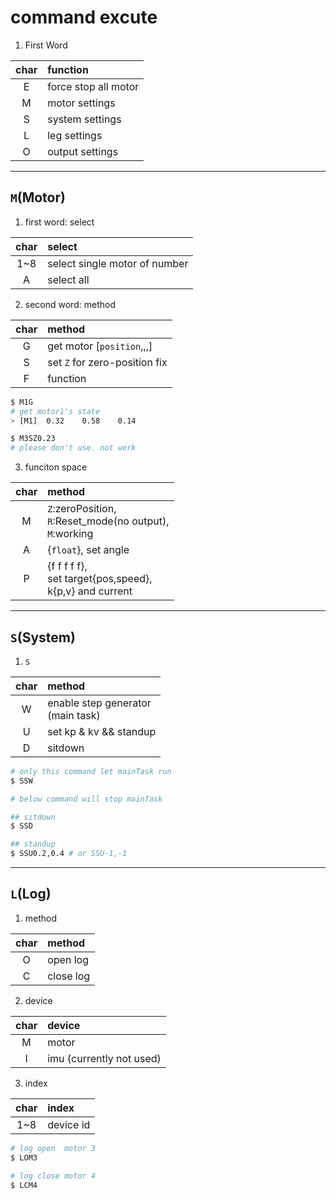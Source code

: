 # command excute

1. First Word  
   
|char|function|
|:-:|:-|
|E|force stop all motor|
|M|motor settings|
|S|system settings|
|L|leg settings|
|O|output settings|

---
## `M`(Motor)

1. first word: select

|char|select|
|:-:|:-|
|1~8|select single motor of number|
|A|select all|

2. second word: method

|char|method|
|:-:|:-|
|G|get motor [`position`,,,]|
|S|set `Z` for zero-position fix|
|F|function|

~~~sh
$ M1G
# get motor1's state
> [M1]  0.32    0.58    0.14

$ M3SZ0.23
# please don't use. not work
~~~

3. funciton space

|char|method|
|:-:|:-|
|M|`Z`:zeroPosition,<br>`R`:Reset_mode(no output),<br>`M`:working|
|A|{`float`}, set angle|
|P|{f f f f f},<br>set target{pos,speed},<br>k{p,v} and current|

---
## `S`(System)
1. `S`

|char|method|
|:-:|:-|
|W|enable step generator<br>(main task)|
|U|set kp & kv && standup|
|D|sitdown|

~~~sh
# only this command let mainTask run
$ SSW

# below command will stop mainTask

## sitdown
$ SSD

## standup
$ SSU0.2,0.4 # or SSU-1,-1
~~~

---
## `L`(Log)
1. method

|char|method|
|:-:|:-|
|O|open log|
|C|close log|

2. device

|char|device|
|:-:|:-|
|M|motor|
|I|imu (currently not used)|

3. index

|char|index|
|:-:|:-|
|1~8|device id|

~~~sh
# log open  motor 3
$ LOM3

# log close motor 4
$ LCM4
~~~